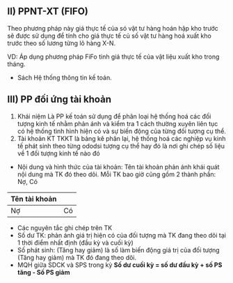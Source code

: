 ## II) PPNT-XT (FIFO)
Theo phương pháp này giá thực tế của só vật tư hàng hoán hập kho trước sẽ được sử dụng để tính cho giá thực tế củ số vật tư hàng hoá xuất kho trước theo số lương từng lô hàng X-N.

VD: Áp dụng phương pháp FiFo tinh giá thực tế của vật liệu xuất kho trong tháng.
- Sách Hệ thống thông tin kế toán.
## III) PP đối ứng tài khoản
1. Khái niệm
Là PP kế toán sử dụng để phân loại hệ thống hoá các đối tượng kinh tế nhằm phản ánh và kiểm tra 1 cách thường xuyên liên tục có hệ thống tình hình hiện có và sự biến động của từng đối tượng cụ thể.
2. Tài khoản KT
TKKT là bảng kê phân lại, hệ thống hoá các nghiệp vụ kinh tế phát sinh theo từng ododsi tượng cụ thể hay đó là nơi ghi chép số liệu về 1 đối tượng kinh tế nào đó
- Nội dung và hình thức của tài khoản:
	Tên tài khoản phản ánh khái quát nội dung mà TK đó theo dõi.
	Mỗi TK bao giờ cũng gồm 2 thành phần: Nợ, Có

| Tên tài khoản |  |
| ---- | ---- |
| Nợ | Có |
- Các nguyên tắc ghi chép trên TK
- Số dư TK: phản ánh giá trị hiện có của đối tượng mà TK đang theo dõi tại 1 thời điểm nhất định (đầu kỳ và cuối kỳ)
- Số phát sinh: (Tăng hay giảm) là số làm biến động giá trị của đối tượng (Tăng hay giảm) mà TK đó đang theo dõi.
- MQH giữa SDCK và SPS trong kỳ
  **Số dư cuối kỳ = số dư đầu kỳ + số PS tăng - Số PS giảm**

